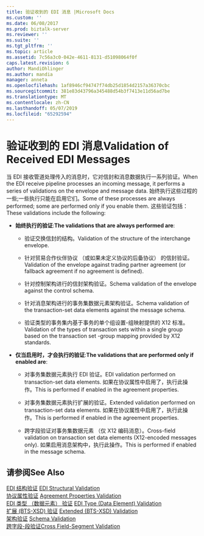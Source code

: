 ```yaml
---
title: 验证收到的 EDI 消息 |Microsoft Docs
ms.custom: ''
ms.date: 06/08/2017
ms.prod: biztalk-server
ms.reviewer: ''
ms.suite: ''
ms.tgt_pltfrm: ''
ms.topic: article
ms.assetid: 7c56a3c0-042e-4611-8131-d51098064f0f
caps.latest.revision: 6
author: MandiOhlinger
ms.author: mandia
manager: anneta
ms.openlocfilehash: 1af8946cf94747f74db25d1854d2157a36370cbc
ms.sourcegitcommit: 381e83d43796a345488d54b3f7413e11d56ad7be
ms.translationtype: MT
ms.contentlocale: zh-CN
ms.lasthandoff: 05/07/2019
ms.locfileid: "65292594"
---
```

# <a name="validation-of-received-edi-messages"></a><span data-ttu-id="d805a-102">验证收到的 EDI 消息</span><span class="sxs-lookup"><span data-stu-id="d805a-102">Validation of Received EDI Messages</span></span>
<span data-ttu-id="d805a-103">当 EDI 接收管道处理传入的消息时，它对信封和消息数据执行一系列验证。</span><span class="sxs-lookup"><span data-stu-id="d805a-103">When the EDI receive pipeline processes an incoming message, it performs a series of validations on the envelope and message data.</span></span> <span data-ttu-id="d805a-104">始终执行这些过程的一些;一些执行只能在启用它们。</span><span class="sxs-lookup"><span data-stu-id="d805a-104">Some of these processes are always performed; some are performed only if you enable them.</span></span> <span data-ttu-id="d805a-105">这些验证包括：</span><span class="sxs-lookup"><span data-stu-id="d805a-105">These validations include the following:</span></span>  
  
-   <span data-ttu-id="d805a-106">**始终执行的验证**:</span><span class="sxs-lookup"><span data-stu-id="d805a-106">**The validations that are always performed are**:</span></span>  
  
    -   <span data-ttu-id="d805a-107">验证交换信封的结构。</span><span class="sxs-lookup"><span data-stu-id="d805a-107">Validation of the structure of the interchange envelope.</span></span>  
  
    -   <span data-ttu-id="d805a-108">针对贸易合作伙伴协议 （或如果未定义协议的后备协议） 的信封验证。</span><span class="sxs-lookup"><span data-stu-id="d805a-108">Validation of the envelope against trading partner agreement (or fallback agreement if no agreement is defined).</span></span>  
  
    -   <span data-ttu-id="d805a-109">针对控制架构进行的信封架构验证。</span><span class="sxs-lookup"><span data-stu-id="d805a-109">Schema validation of the envelope against the control schema.</span></span>  
  
    -   <span data-ttu-id="d805a-110">针对消息架构进行的事务集数据元素架构验证。</span><span class="sxs-lookup"><span data-stu-id="d805a-110">Schema validation of the transaction-set data elements against the message schema.</span></span>  
  
    -   <span data-ttu-id="d805a-111">验证类型的事务集内基于事务的单个组设置-组映射提供的 X12 标准。</span><span class="sxs-lookup"><span data-stu-id="d805a-111">Validation of the types of transaction sets within a single group based on the transaction set -group mapping provided by X12 standards.</span></span>  
  
-   <span data-ttu-id="d805a-112">**仅当启用时，才会执行的验证**:</span><span class="sxs-lookup"><span data-stu-id="d805a-112">**The validations that are performed only if enabled are**:</span></span>  
  
    -   <span data-ttu-id="d805a-113">对事务集数据元素执行 EDI 验证。</span><span class="sxs-lookup"><span data-stu-id="d805a-113">EDI validation performed on transaction-set data elements.</span></span> <span data-ttu-id="d805a-114">如果在协议属性中启用了，执行此操作。</span><span class="sxs-lookup"><span data-stu-id="d805a-114">This is performed if enabled in the agreement properties.</span></span>  
  
    -   <span data-ttu-id="d805a-115">对事务集数据元素执行扩展的验证。</span><span class="sxs-lookup"><span data-stu-id="d805a-115">Extended validation performed on transaction-set data elements.</span></span> <span data-ttu-id="d805a-116">如果在协议属性中启用了，执行此操作。</span><span class="sxs-lookup"><span data-stu-id="d805a-116">This is performed if enabled in the agreement properties.</span></span>  
  
    -   <span data-ttu-id="d805a-117">跨字段验证对事务集数据元素 （仅 X12 编码消息）。</span><span class="sxs-lookup"><span data-stu-id="d805a-117">Cross-field validation on transaction set data elements (X12-encoded messages only).</span></span> <span data-ttu-id="d805a-118">如果启用消息架构中，执行此操作。</span><span class="sxs-lookup"><span data-stu-id="d805a-118">This is performed if enabled in the message schema.</span></span>  
  
## <a name="see-also"></a><span data-ttu-id="d805a-119">请参阅</span><span class="sxs-lookup"><span data-stu-id="d805a-119">See Also</span></span>  
 <span data-ttu-id="d805a-120">[EDI 结构验证](../core/edi-structural-validation.md) </span><span class="sxs-lookup"><span data-stu-id="d805a-120">[EDI Structural Validation](../core/edi-structural-validation.md) </span></span>  
 <span data-ttu-id="d805a-121">[协议属性验证](../core/agreement-properties-validation.md) </span><span class="sxs-lookup"><span data-stu-id="d805a-121">[Agreement Properties Validation](../core/agreement-properties-validation.md) </span></span>  
 <span data-ttu-id="d805a-122">[EDI 类型 （数据元素） 验证](../core/edi-type-data-element-validation.md) </span><span class="sxs-lookup"><span data-stu-id="d805a-122">[EDI Type (Data Element) Validation](../core/edi-type-data-element-validation.md) </span></span>  
 <span data-ttu-id="d805a-123">[扩展 (BTS-XSD) 验证](../core/extended-bts-xsd-validation.md) </span><span class="sxs-lookup"><span data-stu-id="d805a-123">[Extended (BTS-XSD) Validation](../core/extended-bts-xsd-validation.md) </span></span>  
 <span data-ttu-id="d805a-124">[架构验证](../core/schema-validation2.md) </span><span class="sxs-lookup"><span data-stu-id="d805a-124">[Schema Validation](../core/schema-validation2.md) </span></span>  
 [<span data-ttu-id="d805a-125">跨字段-段验证</span><span class="sxs-lookup"><span data-stu-id="d805a-125">Cross Field-Segment Validation</span></span>](../core/cross-field-segment-validation.md)